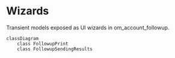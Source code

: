 # Wizards

Transient models exposed as UI wizards in om_account_followup.

```mermaid
classDiagram
    class FollowupPrint
    class FollowupSendingResults
```
